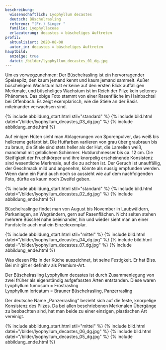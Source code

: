 ```yaml
---
beschreibung:
  wissenschaftlich: Lyophyllum decastes
  deutsch: Büschelrasling
  referenz: "(Fr.) Singer "
  familie: Lyophyllaceae
  erlaeuterung: decastes = büscheliges Auftreten
profil:
  aktualisiert: 2020-08-08
  autor_in: decastes = büscheliges Auftreten
hauptbild:
  anzeige: true
  datei: /bilder/lyophyllum_decastes_01_dg.jpg
---
```

Um es vorwegzunehmen: Der Büschelrasling ist ein hervorragender Speisepilz, den kaum jemand kennt und kaum jemand sammelt. Außer büscheligem Wachstum hat er keine auf den ersten Blick auffälligen Merkmale, und büscheliges Wachstum ist im Reich der Pilze kein seltenes Phänomen. Das obige Foto stammt von einer Rasenfläche im Hainbachtal bei Offenbach. Es zeigt exemplarisch, wie die Stiele an der Basis miteinander verwachsen sind.

{% include abbildung_start.html stil="standard" %}
{% include bild.html datei="/bilder/lyophyllum_decastes_03_dg.jpg" %}
{% include abbildung_ende.html %}

Auf einigen Hüten sieht man Ablagerungen von Sporenpulver, das weiß bis hellcreme gefärbt ist. Die Hutfarben variieren von grau über graubraun bis zu braun, die Stiele sind stets heller als der Hut, die Lamellen weiß, manchmal mit gelblichem Schimmer. Hutdurchmesser bis ca. 12 cm. Die Steifigkeit der Fruchtkörper und ihre knorpelig erscheinende Konsistenz sind wesentliche Merkmale, auf die zu achten ist. Der Geruch ist unauffällig, der Geschmack mild und angenehm, könnte als nussig empfunden werden. Wenn dann ein Fund auch noch so aussieht wie auf dem nachfolgenden Foto, dürfte es kaum noch Zweifel geben.

{% include abbildung_start.html stil="standard" %}
{% include bild.html datei="/bilder/lyophyllum_decastes_02_dg.jpg" %}
{% include abbildung_ende.html %}

Büschelraslinge findet man von August bis November in Laubwäldern, Parkanlagen, an Wegrändern, gern auf Rasenflächen. Nicht selten stehen mehrere Büschel nahe beieinander, hin und wieder sieht man an einer Fundstelle auch mal ein Einzelexemplar.

{% include abbildung_start.html stil="mittel" %}
{% include bild.html datei="/bilder/lyophyllum_decastes_04_dg.jpg" %}
{% include bild.html datei="/bilder/lyophyllum_decastes_07_dg.jpg" %}
{% include abbildung_ende.html %}

Was diesen Pilz in der Küche auszeichnet, ist seine Festigkeit. Er hat Biss. Bei mir gilt er definitiv als Premium-Art.

Der Büschelrasling Lyophyllum decastes ist durch Zusammenlegung von zwei früher als eigenständig aufgefassten Arten entstanden. Diese waren\
Lyophyllum fumosum = Frostrasling\
Lyophyllum loricatum = Brauner Büschelrasling, Panzerrasling

Der deutsche Name „Panzerrasling“ bezieht sich auf die feste, knorpelige Konsistenz des Pilzes. Da bei allen beschriebenen Merkmalen Übergänge zu beobachten sind, hat man beide zu einer einzigen, plastischen Art vereinigt.

{% include abbildung_start.html stil="mittel" %}
{% include bild.html datei="/bilder/lyophyllum_decastes_06_dg.jpg" %}
{% include bild.html datei="/bilder/lyophyllum_decastes_05_dg.jpg" %}
{% include abbildung_ende.html %}